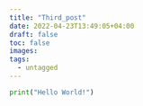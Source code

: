 ```yaml
---
title: "Third_post"
date: 2022-04-23T13:49:05+04:00
draft: false
toc: false
images:
tags:
  - untagged
---
```



```py
print("Hello World!")
```

